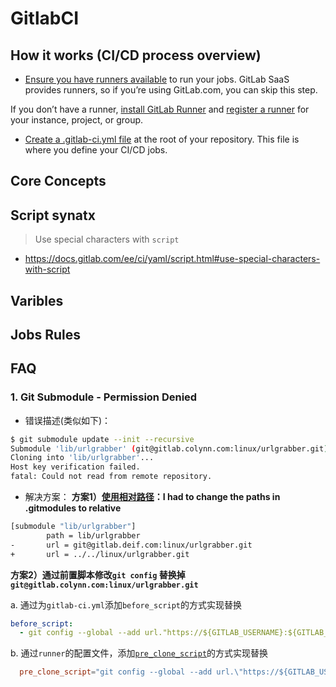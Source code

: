 # GitlabCI

## How it works (CI/CD process overview)

- [Ensure you have runners available](https://docs.gitlab.com/ee/ci/quick_start/#ensure-you-have-runners-available) to run your jobs. GitLab SaaS provides runners, so if you’re using GitLab.com, you can skip this step.

If you don’t have a runner, [install GitLab Runner](https://docs.gitlab.com/runner/install/) and [register a runner](https://docs.gitlab.com/runner/register/) for your instance, project, or group.

- [Create a .gitlab-ci.yml file](https://docs.gitlab.com/ee/ci/quick_start/#create-a-gitlab-ciyml-file) at the root of your repository. This file is where you define your CI/CD jobs.

## Core Concepts

## Script synatx

> Use special characters with `script`

- <https://docs.gitlab.com/ee/ci/yaml/script.html#use-special-characters-with-script>

## Varibles

## Jobs Rules

## FAQ

### 1. Git Submodule - Permission Denied

- 错误描述(类似如下)：

```sh
$ git submodule update --init --recursive
Submodule 'lib/urlgrabber' (git@gitlab.colynn.com:linux/urlgrabber.git) registered for path 'lib/urlgrabber'
Cloning into 'lib/urlgrabber'...
Host key verification failed.
fatal: Could not read from remote repository.
```

- 解决方案：
__方案1）[使用相对路径](https://docs.gitlab.com/ee/ci/git_submodules.html#configure-the-gitmodules-file)：I had to change the paths in .gitmodules to relative__

```sh
[submodule "lib/urlgrabber"]
        path = lib/urlgrabber
-       url = git@gitlab.deif.com:linux/urlgrabber.git
+       url = ../../linux/urlgrabber.git
```

__方案2）通过前置脚本修改`git config` 替换掉`git@gitlab.colynn.com:linux/urlgrabber.git`__

a. 通过为`gitlab-ci.yml`添加`before_script`的方式实现替换

```yaml
before_script:
  - git config --global --add url."https://${GITLAB_USERNAME}:${GITLAB_TOKEN}@gitlab.colynn.com/linux/urlgrabber.git".insteadOf "git@gitlab.colynn.com:linux/urlgrabber.git"
```

b. 通过`runner`的配置文件，添加[`pre_clone_script`](https://docs.gitlab.com/runner/configuration/advanced-configuration.html#the-runners-section)的方式实现替换

```toml
  pre_clone_script="git config --global --add url.\"https://${GITLAB_USERNAME}:${GITLAB_TOKEN}@gitlab.colynn.com/linux/urlgrabber.git\".insteadOf \"git@gitlab.colynn.com:linux/urlgrabber.git\"\n"
```
